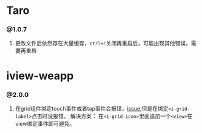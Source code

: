 # Taro
### @1.0.7
1. 更改文件后依然存在大量缓存，`ctrl+c`关闭再重启后，可能出现其他错误，需要再重启



# iview-weapp
### @2.0.0
1. 在grid组件绑定touch事件或者tap事件会报错，[issue](https://github.com/TalkingData/iview-weapp/issues/77),但是在绑定`<i-grid-label>`点击时没报错。
解决方案： 在`<i-grid-icon>`里面追加一个`<view>`在view绑定事件即可避免。
